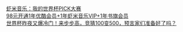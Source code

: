   
[虾米音乐：我的世界杯PICK大赛](http://www.dianyue.me/archives/444/p1x6xoek007ebqb0/)  
[98元开通1年优酷会员+1年虾米音乐VIP+1年书旗会员](http://www.dianyue.me/archives/166/na2wu0jrqsewqahj/)  
[世界杯昨夜又爆冷门！来步步高，竞猜100变500，预言家们准备好了吗？](http://www.dianyue.me/archives/310/bz483efdivd21953/)